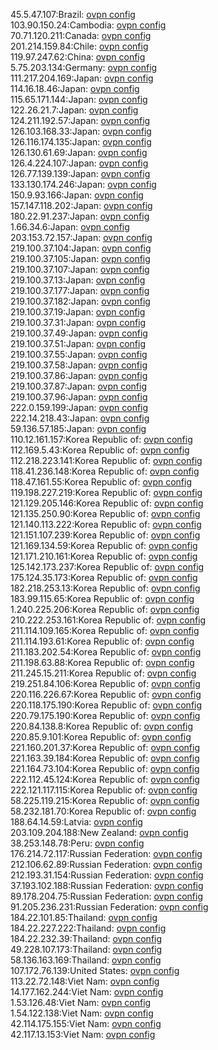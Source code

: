 45.5.47.107:Brazil: [ovpn config](vpn/45_5_47_107.ovpn)  
103.90.150.24:Cambodia: [ovpn config](vpn/103_90_150_24.ovpn)  
70.71.120.211:Canada: [ovpn config](vpn/70_71_120_211.ovpn)  
201.214.159.84:Chile: [ovpn config](vpn/201_214_159_84.ovpn)  
119.97.247.62:China: [ovpn config](vpn/119_97_247_62.ovpn)  
5.75.203.134:Germany: [ovpn config](vpn/5_75_203_134.ovpn)  
111.217.204.169:Japan: [ovpn config](vpn/111_217_204_169.ovpn)  
114.16.18.46:Japan: [ovpn config](vpn/114_16_18_46.ovpn)  
115.65.171.144:Japan: [ovpn config](vpn/115_65_171_144.ovpn)  
122.26.21.7:Japan: [ovpn config](vpn/122_26_21_7.ovpn)  
124.211.192.57:Japan: [ovpn config](vpn/124_211_192_57.ovpn)  
126.103.168.33:Japan: [ovpn config](vpn/126_103_168_33.ovpn)  
126.116.174.135:Japan: [ovpn config](vpn/126_116_174_135.ovpn)  
126.130.61.69:Japan: [ovpn config](vpn/126_130_61_69.ovpn)  
126.4.224.107:Japan: [ovpn config](vpn/126_4_224_107.ovpn)  
126.77.139.139:Japan: [ovpn config](vpn/126_77_139_139.ovpn)  
133.130.174.246:Japan: [ovpn config](vpn/133_130_174_246.ovpn)  
150.9.93.166:Japan: [ovpn config](vpn/150_9_93_166.ovpn)  
157.147.118.202:Japan: [ovpn config](vpn/157_147_118_202.ovpn)  
180.22.91.237:Japan: [ovpn config](vpn/180_22_91_237.ovpn)  
1.66.34.6:Japan: [ovpn config](vpn/1_66_34_6.ovpn)  
203.153.72.157:Japan: [ovpn config](vpn/203_153_72_157.ovpn)  
219.100.37.104:Japan: [ovpn config](vpn/219_100_37_104.ovpn)  
219.100.37.105:Japan: [ovpn config](vpn/219_100_37_105.ovpn)  
219.100.37.107:Japan: [ovpn config](vpn/219_100_37_107.ovpn)  
219.100.37.13:Japan: [ovpn config](vpn/219_100_37_13.ovpn)  
219.100.37.177:Japan: [ovpn config](vpn/219_100_37_177.ovpn)  
219.100.37.182:Japan: [ovpn config](vpn/219_100_37_182.ovpn)  
219.100.37.19:Japan: [ovpn config](vpn/219_100_37_19.ovpn)  
219.100.37.31:Japan: [ovpn config](vpn/219_100_37_31.ovpn)  
219.100.37.49:Japan: [ovpn config](vpn/219_100_37_49.ovpn)  
219.100.37.51:Japan: [ovpn config](vpn/219_100_37_51.ovpn)  
219.100.37.55:Japan: [ovpn config](vpn/219_100_37_55.ovpn)  
219.100.37.58:Japan: [ovpn config](vpn/219_100_37_58.ovpn)  
219.100.37.86:Japan: [ovpn config](vpn/219_100_37_86.ovpn)  
219.100.37.87:Japan: [ovpn config](vpn/219_100_37_87.ovpn)  
219.100.37.96:Japan: [ovpn config](vpn/219_100_37_96.ovpn)  
222.0.159.199:Japan: [ovpn config](vpn/222_0_159_199.ovpn)  
222.14.218.43:Japan: [ovpn config](vpn/222_14_218_43.ovpn)  
59.136.57.185:Japan: [ovpn config](vpn/59_136_57_185.ovpn)  
110.12.161.157:Korea Republic of: [ovpn config](vpn/110_12_161_157.ovpn)  
112.169.5.43:Korea Republic of: [ovpn config](vpn/112_169_5_43.ovpn)  
112.218.223.141:Korea Republic of: [ovpn config](vpn/112_218_223_141.ovpn)  
118.41.236.148:Korea Republic of: [ovpn config](vpn/118_41_236_148.ovpn)  
118.47.161.55:Korea Republic of: [ovpn config](vpn/118_47_161_55.ovpn)  
119.198.227.219:Korea Republic of: [ovpn config](vpn/119_198_227_219.ovpn)  
121.129.205.146:Korea Republic of: [ovpn config](vpn/121_129_205_146.ovpn)  
121.135.250.90:Korea Republic of: [ovpn config](vpn/121_135_250_90.ovpn)  
121.140.113.222:Korea Republic of: [ovpn config](vpn/121_140_113_222.ovpn)  
121.151.107.239:Korea Republic of: [ovpn config](vpn/121_151_107_239.ovpn)  
121.169.134.59:Korea Republic of: [ovpn config](vpn/121_169_134_59.ovpn)  
121.171.210.161:Korea Republic of: [ovpn config](vpn/121_171_210_161.ovpn)  
125.142.173.237:Korea Republic of: [ovpn config](vpn/125_142_173_237.ovpn)  
175.124.35.173:Korea Republic of: [ovpn config](vpn/175_124_35_173.ovpn)  
182.218.253.13:Korea Republic of: [ovpn config](vpn/182_218_253_13.ovpn)  
183.99.115.65:Korea Republic of: [ovpn config](vpn/183_99_115_65.ovpn)  
1.240.225.206:Korea Republic of: [ovpn config](vpn/1_240_225_206.ovpn)  
210.222.253.161:Korea Republic of: [ovpn config](vpn/210_222_253_161.ovpn)  
211.114.109.165:Korea Republic of: [ovpn config](vpn/211_114_109_165.ovpn)  
211.114.193.61:Korea Republic of: [ovpn config](vpn/211_114_193_61.ovpn)  
211.183.202.54:Korea Republic of: [ovpn config](vpn/211_183_202_54.ovpn)  
211.198.63.88:Korea Republic of: [ovpn config](vpn/211_198_63_88.ovpn)  
211.245.15.211:Korea Republic of: [ovpn config](vpn/211_245_15_211.ovpn)  
219.251.84.106:Korea Republic of: [ovpn config](vpn/219_251_84_106.ovpn)  
220.116.226.67:Korea Republic of: [ovpn config](vpn/220_116_226_67.ovpn)  
220.118.175.190:Korea Republic of: [ovpn config](vpn/220_118_175_190.ovpn)  
220.79.175.190:Korea Republic of: [ovpn config](vpn/220_79_175_190.ovpn)  
220.84.138.8:Korea Republic of: [ovpn config](vpn/220_84_138_8.ovpn)  
220.85.9.101:Korea Republic of: [ovpn config](vpn/220_85_9_101.ovpn)  
221.160.201.37:Korea Republic of: [ovpn config](vpn/221_160_201_37.ovpn)  
221.163.39.184:Korea Republic of: [ovpn config](vpn/221_163_39_184.ovpn)  
221.164.73.104:Korea Republic of: [ovpn config](vpn/221_164_73_104.ovpn)  
222.112.45.124:Korea Republic of: [ovpn config](vpn/222_112_45_124.ovpn)  
222.121.117.115:Korea Republic of: [ovpn config](vpn/222_121_117_115.ovpn)  
58.225.119.215:Korea Republic of: [ovpn config](vpn/58_225_119_215.ovpn)  
58.232.181.70:Korea Republic of: [ovpn config](vpn/58_232_181_70.ovpn)  
188.64.14.59:Latvia: [ovpn config](vpn/188_64_14_59.ovpn)  
203.109.204.188:New Zealand: [ovpn config](vpn/203_109_204_188.ovpn)  
38.253.148.78:Peru: [ovpn config](vpn/38_253_148_78.ovpn)  
176.214.72.117:Russian Federation: [ovpn config](vpn/176_214_72_117.ovpn)  
212.106.62.89:Russian Federation: [ovpn config](vpn/212_106_62_89.ovpn)  
212.193.31.154:Russian Federation: [ovpn config](vpn/212_193_31_154.ovpn)  
37.193.102.188:Russian Federation: [ovpn config](vpn/37_193_102_188.ovpn)  
89.178.204.75:Russian Federation: [ovpn config](vpn/89_178_204_75.ovpn)  
91.205.236.231:Russian Federation: [ovpn config](vpn/91_205_236_231.ovpn)  
184.22.101.85:Thailand: [ovpn config](vpn/184_22_101_85.ovpn)  
184.22.227.222:Thailand: [ovpn config](vpn/184_22_227_222.ovpn)  
184.22.232.39:Thailand: [ovpn config](vpn/184_22_232_39.ovpn)  
49.228.107.173:Thailand: [ovpn config](vpn/49_228_107_173.ovpn)  
58.136.163.169:Thailand: [ovpn config](vpn/58_136_163_169.ovpn)  
107.172.76.139:United States: [ovpn config](vpn/107_172_76_139.ovpn)  
113.22.72.148:Viet Nam: [ovpn config](vpn/113_22_72_148.ovpn)  
14.177.162.244:Viet Nam: [ovpn config](vpn/14_177_162_244.ovpn)  
1.53.126.48:Viet Nam: [ovpn config](vpn/1_53_126_48.ovpn)  
1.54.122.138:Viet Nam: [ovpn config](vpn/1_54_122_138.ovpn)  
42.114.175.155:Viet Nam: [ovpn config](vpn/42_114_175_155.ovpn)  
42.117.13.153:Viet Nam: [ovpn config](vpn/42_117_13_153.ovpn)  
